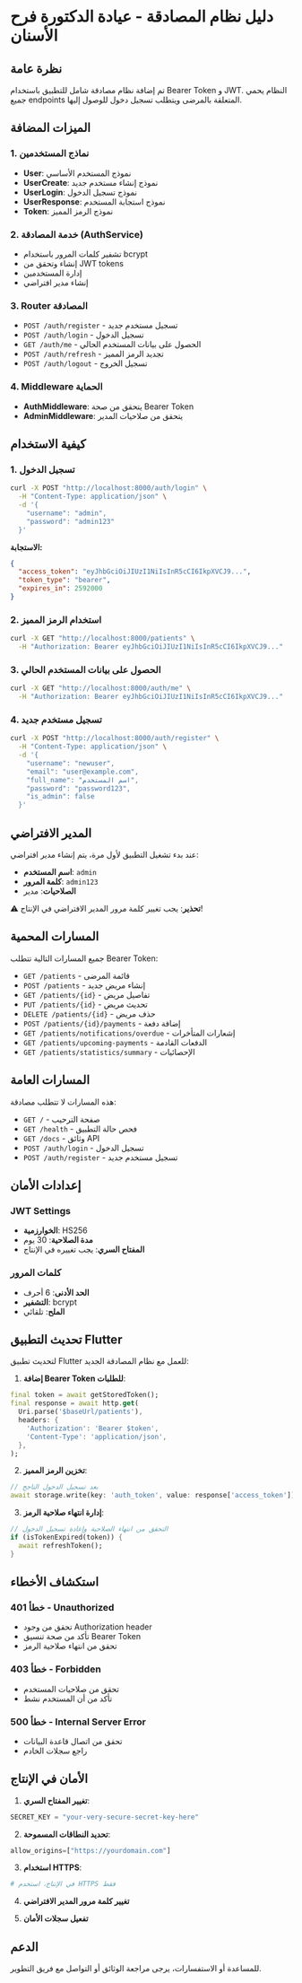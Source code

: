# دليل نظام المصادقة - عيادة الدكتورة فرح الأسنان

## نظرة عامة

تم إضافة نظام مصادقة شامل للتطبيق باستخدام Bearer Token و JWT. النظام يحمي جميع endpoints المتعلقة بالمرضى ويتطلب تسجيل دخول للوصول إليها.

## الميزات المضافة

### 1. نماذج المستخدمين
- **User**: نموذج المستخدم الأساسي
- **UserCreate**: نموذج إنشاء مستخدم جديد
- **UserLogin**: نموذج تسجيل الدخول
- **UserResponse**: نموذج استجابة المستخدم
- **Token**: نموذج الرمز المميز

### 2. خدمة المصادقة (AuthService)
- تشفير كلمات المرور باستخدام bcrypt
- إنشاء وتحقق من JWT tokens
- إدارة المستخدمين
- إنشاء مدير افتراضي

### 3. Router المصادقة
- `POST /auth/register` - تسجيل مستخدم جديد
- `POST /auth/login` - تسجيل الدخول
- `GET /auth/me` - الحصول على بيانات المستخدم الحالي
- `POST /auth/refresh` - تجديد الرمز المميز
- `POST /auth/logout` - تسجيل الخروج

### 4. Middleware الحماية
- **AuthMiddleware**: يتحقق من صحة Bearer Token
- **AdminMiddleware**: يتحقق من صلاحيات المدير

## كيفية الاستخدام

### 1. تسجيل الدخول

```bash
curl -X POST "http://localhost:8000/auth/login" \
  -H "Content-Type: application/json" \
  -d '{
    "username": "admin",
    "password": "admin123"
  }'
```

**الاستجابة:**
```json
{
  "access_token": "eyJhbGciOiJIUzI1NiIsInR5cCI6IkpXVCJ9...",
  "token_type": "bearer",
  "expires_in": 2592000
}
```

### 2. استخدام الرمز المميز

```bash
curl -X GET "http://localhost:8000/patients" \
  -H "Authorization: Bearer eyJhbGciOiJIUzI1NiIsInR5cCI6IkpXVCJ9..."
```

### 3. الحصول على بيانات المستخدم الحالي

```bash
curl -X GET "http://localhost:8000/auth/me" \
  -H "Authorization: Bearer eyJhbGciOiJIUzI1NiIsInR5cCI6IkpXVCJ9..."
```

### 4. تسجيل مستخدم جديد

```bash
curl -X POST "http://localhost:8000/auth/register" \
  -H "Content-Type: application/json" \
  -d '{
    "username": "newuser",
    "email": "user@example.com",
    "full_name": "اسم المستخدم",
    "password": "password123",
    "is_admin": false
  }'
```

## المدير الافتراضي

عند بدء تشغيل التطبيق لأول مرة، يتم إنشاء مدير افتراضي:

- **اسم المستخدم**: `admin`
- **كلمة المرور**: `admin123`
- **الصلاحيات**: مدير

⚠️ **تحذير**: يجب تغيير كلمة مرور المدير الافتراضي في الإنتاج!

## المسارات المحمية

جميع المسارات التالية تتطلب Bearer Token:

- `GET /patients` - قائمة المرضى
- `POST /patients` - إنشاء مريض جديد
- `GET /patients/{id}` - تفاصيل مريض
- `PUT /patients/{id}` - تحديث مريض
- `DELETE /patients/{id}` - حذف مريض
- `POST /patients/{id}/payments` - إضافة دفعة
- `GET /patients/notifications/overdue` - إشعارات المتأخرات
- `GET /patients/upcoming-payments` - الدفعات القادمة
- `GET /patients/statistics/summary` - الإحصائيات

## المسارات العامة

هذه المسارات لا تتطلب مصادقة:

- `GET /` - صفحة الترحيب
- `GET /health` - فحص حالة التطبيق
- `GET /docs` - وثائق API
- `POST /auth/login` - تسجيل الدخول
- `POST /auth/register` - تسجيل مستخدم جديد

## إعدادات الأمان

### JWT Settings
- **الخوارزمية**: HS256
- **مدة الصلاحية**: 30 يوم
- **المفتاح السري**: يجب تغييره في الإنتاج

### كلمات المرور
- **الحد الأدنى**: 6 أحرف
- **التشفير**: bcrypt
- **الملح**: تلقائي

## تحديث التطبيق Flutter

لتحديث تطبيق Flutter للعمل مع نظام المصادقة الجديد:

1. **إضافة Bearer Token للطلبات**:
```dart
final token = await getStoredToken();
final response = await http.get(
  Uri.parse('$baseUrl/patients'),
  headers: {
    'Authorization': 'Bearer $token',
    'Content-Type': 'application/json',
  },
);
```

2. **تخزين الرمز المميز**:
```dart
// بعد تسجيل الدخول الناجح
await storage.write(key: 'auth_token', value: response['access_token']);
```

3. **إدارة انتهاء صلاحية الرمز**:
```dart
// التحقق من انتهاء الصلاحية وإعادة تسجيل الدخول
if (isTokenExpired(token)) {
  await refreshToken();
}
```

## استكشاف الأخطاء

### خطأ 401 - Unauthorized
- تحقق من وجود Authorization header
- تأكد من صحة تنسيق Bearer Token
- تحقق من انتهاء صلاحية الرمز

### خطأ 403 - Forbidden
- تحقق من صلاحيات المستخدم
- تأكد من أن المستخدم نشط

### خطأ 500 - Internal Server Error
- تحقق من اتصال قاعدة البيانات
- راجع سجلات الخادم

## الأمان في الإنتاج

1. **تغيير المفتاح السري**:
```python
SECRET_KEY = "your-very-secure-secret-key-here"
```

2. **تحديد النطاقات المسموحة**:
```python
allow_origins=["https://yourdomain.com"]
```

3. **استخدام HTTPS**:
```python
# في الإنتاج، استخدم HTTPS فقط
```

4. **تغيير كلمة مرور المدير الافتراضي**

5. **تفعيل سجلات الأمان**

## الدعم

للمساعدة أو الاستفسارات، يرجى مراجعة الوثائق أو التواصل مع فريق التطوير.

